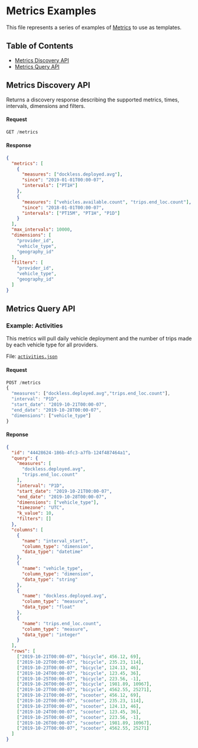 # Metrics Examples

This file represents a series of examples of [Metrics](metrics) to use as templates. 

## Table of Contents
- [Metrics Discovery API](metrics-discovery-api)
- [Metrics Query API](metrics-query-api)

## Metrics Discovery API
Returns a discovery response describing the supported metrics, times, intervals, dimensions and filters.

#### Request
```js
GET /metrics
```
#### Response
```json
{
  "metrics": [
    {
      "measures": ["dockless.deployed.avg"],
      "since": "2019-01-01T00:00-07",
      "intervals": ["PT1H"]
    },
    {
      "measures": ["vehicles.available.count", "trips.end_loc.count"],
      "since": "2018-01-01T00:00-07",
      "intervals": ["PT15M", "PT1H", "P1D"]
    }
  ],
  "max_intervals": 10000,
  "dimensions": [
    "provider_id",
    "vehicle_type",
    "geography_id"
  ],
  "filters": [
    "provider_id",
    "vehicle_type",
    "geography_id"
  ]
}
```

## Metrics Query API

### Example: Activities
This metrics will pull daily vehicle deployment and the number of trips made by each vehicle type for all providers. 

File: [`activities.json`](activities.json)

#### Request
```js
POST /metrics
{
  "measures": ["dockless.deployed.avg","trips.end_loc.count"],
  "interval": "P1D",
  "start_date": "2019-10-21T00:00-07",
  "end_date": "2019-10-28T00:00-07",
  "dimensions": ["vehicle_type"]
}
```
#### Reponse
```json
{
  "id": "44428624-186b-4fc3-a7fb-124f487464a1",
  "query": {
    "measures": [
      "dockless.deployed.avg",
      "trips.end_loc.count"
    ],
    "interval": "P1D",
    "start_date": "2019-10-21T00:00-07",
    "end_date": "2019-10-28T00:00-07",
    "dimensions": ["vehicle_type"],
    "timezone": "UTC",
    "k_value": 10,
    "filters": []
  },
  "columns": [
    {
      "name": "interval_start",
      "column_type": "dimension",
      "data_type": "datetime"
    },
    {
      "name": "vehicle_type",
      "column_type": "dimension",
      "data_type": "string"
    },
    {
      "name": "dockless.deployed.avg",
      "column_type": "measure",
      "data_type": "float"
    },
    {
      "name": "trips.end_loc.count",
      "column_type": "measure",
      "data_type": "integer"
    }
  ],
  "rows": [
    ["2019-10-21T00:00-07", "bicycle", 456.12, 69],
    ["2019-10-22T00:00-07", "bicycle", 235.23, 114],
    ["2019-10-23T00:00-07", "bicycle", 124.13, 46],
    ["2019-10-24T00:00-07", "bicycle", 123.45, 36],
    ["2019-10-25T00:00-07", "bicycle", 223.56, -1],
    ["2019-10-26T00:00-07", "bicycle", 1981.89, 10967],
    ["2019-10-27T00:00-07", "bicycle", 4562.55, 25271],
    ["2019-10-21T00:00-07", "scooter", 456.12, 69],
    ["2019-10-22T00:00-07", "scooter", 235.23, 114],
    ["2019-10-23T00:00-07", "scooter", 124.13, 46],
    ["2019-10-24T00:00-07", "scooter", 123.45, 36],
    ["2019-10-25T00:00-07", "scooter", 223.56, -1],
    ["2019-10-26T00:00-07", "scooter", 1981.89, 10967],
    ["2019-10-27T00:00-07", "scooter", 4562.55, 25271]
  ]
}
```

